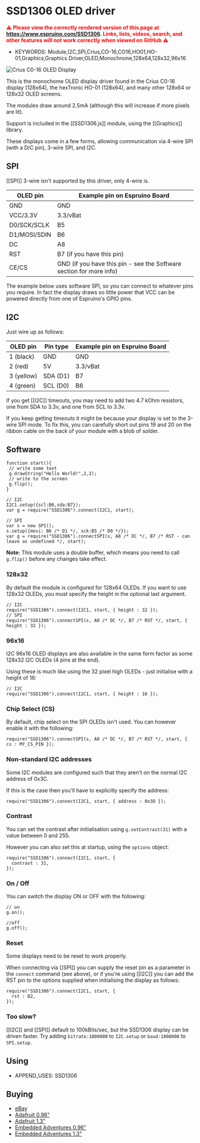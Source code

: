 <!--- Copyright (c) 2013 Gordon Williams, Pur3 Ltd. See the file LICENSE for copying permission. -->
SSD1306 OLED driver
=======================

<span style="color:red">:warning: **Please view the correctly rendered version of this page at https://www.espruino.com/SSD1306. Links, lists, videos, search, and other features will not work correctly when viewed on GitHub** :warning:</span>

* KEYWORDS: Module,I2C,SPI,Crius,CO-16,CO16,HO01,HO-01,Graphics,Graphics Driver,OLED,Monochrome,128x64,128x32,96x16

![Crius C0-16 OLED Display](SSD1306/module.jpg)

This is the monochome OLED display driver found in the Crius C0-16 display (128x64), the hexTronic HO-01 (128x64), and many other 128x64 or 128x32 OLED screens.

The modules draw around 2.5mA (although this will increase if more pixels are lit).

Support is included in the [[SSD1306.js]] module, using the [[Graphics]] library.

These displays come in a few forms, allowing communication via 4-wire SPI (with a D/C pin), 3-wire SPI, and I2C.

SPI
---

[[SPI]] 3-wire isn't supported by this driver, only 4-wire is.

| OLED pin  | Example pin on Espruino Board |
|-----------|-------------------------------|
| GND       | GND |
| VCC/3.3V       | 3.3/vBat |
| D0/SCK/SCLK    | B5 |
| D1/MOSI/SDIN   | B6 |
| DC        | A8 |
| RST       | B7 (if you have this pin) |
| CE/CS     | GND (if you have this pin - see the Software section for more info) |

The example below uses software SPI, so you can connect to whatever pins you require.
In fact the display draws so little power that VCC can be powered directly from one
of Espruino's GPIO pins.

I2C
---

Just wire up as follows:

| OLED pin | Pin type | Example pin on Espruino Board |
|---------|----------|-------------------------------|
|  1 (black)   | GND      | GND |
|  2 (red) | 5V    | 3.3/vBat |
|  3 (yellow) | SDA (D1)    | B7 |
|  4 (green) | SCL (D0)  | B6 |

If you get [[I2C]] timeouts, you may need to add two 4.7 kOhm resistors, one from SDA to 3.3v, and one from SCL to 3.3v.

If you keep getting timeouts it might be because your display is set to the 3-wire SPI mode. To fix this, you can carefully short out pins 19 and 20 on the ribbon cable on the back of your module with a blob of solder.

Software
-------

```
function start(){
 // write some text
 g.drawString("Hello World!",2,2);
 // write to the screen
 g.flip();
}

// I2C
I2C1.setup({scl:B6,sda:B7});
var g = require("SSD1306").connect(I2C1, start);

// SPI
var s = new SPI();
s.setup({mosi: B6 /* D1 */, sck:B5 /* D0 */});
var g = require("SSD1306").connectSPI(s, A8 /* DC */, B7 /* RST - can leave as undefined */, start);
```

**Note:** This module uses a double buffer, which means you need to call ```g.flip()``` before any changes take effect.

### 128x32

By default the module is configured for 128x64 OLEDs. If you want to use 128x32 OLEDs, you must specify the height in the optional last argument.

```
// I2C
require("SSD1306").connect(I2C1, start, { height : 32 });
// SPI
require("SSD1306").connectSPI(s, A8 /* DC */, B7 /* RST */, start, { height : 32 });
```

### 96x16

I2C 96x16 OLED displays are also available in the same form factor as some 128x32 I2C OLEDs (4 pins at the end).

Using these is much like using the 32 pixel high OLEDs - just initialise with a height of 16:

```
// I2C
require("SSD1306").connect(I2C1, start, { height : 16 });
```

### Chip Select (CS)

By default, chip select on the SPI OLEDs isn't used. You can however enable it with the following:

```
require("SSD1306").connectSPI(s, A8 /* DC */, B7 /* RST */, start, { cs : MY_CS_PIN });
```

### Non-standard I2C addresses

Some I2C modules are configured such that they aren't on the normal I2C address of 0x3C.

If this is the case then you'll have to explicitly specify the address:

```
require("SSD1306").connect(I2C1, start, { address : 0x3D });
```

### Contrast

You can set the contrast after initialisation using `g.setContrast(31)` with a value between 0 and 255.

However you can also set this at startup, using the `options` object:

```
require("SSD1306").connect(I2C1, start, {
  contrast : 31,
});
```

### On / Off

You can switch the display ON or OFF with the following:

```
// on
g.on();

//off
g.off();
```

### Reset

Some displays need to be reset to work properly.

When connecting via [[SPI]] you can supply the reset pin as a parameter in the `connect` command (see above), or if you're using [[I2C]] you can add the RST pin to the options supplied when initialising the display as follows:

```
require("SSD1306").connect(I2C1, start, {
  rst : D2,
});
```

### Too slow?

[[I2C]] and [[SPI]] default to 100kBits/sec, but the SSD1306 display can be
driven faster. Try adding `bitrate:1000000` to `I2C.setup` or  `baud:1000000`
to `SPI.setup`.

Using
-----

* APPEND_USES: SSD1306

Buying
-----

* [eBay](http://www.ebay.com/sch/i.html?_nkw=crius+co-16)
* [Adafruit 0.96"](http://www.adafruit.com/products/326)
* [Adafruit 1.3"](http://www.adafruit.com/products/938)
* [Embedded Adventures 0.96"](http://www.embeddedadventures.com/oled_display_128x64_OLED-12864-WHITE.html)
* [Embedded Adventures 1.3"](http://www.embeddedadventures.com/oled_display_128x64_OLED-12864B-WHITE.html)

